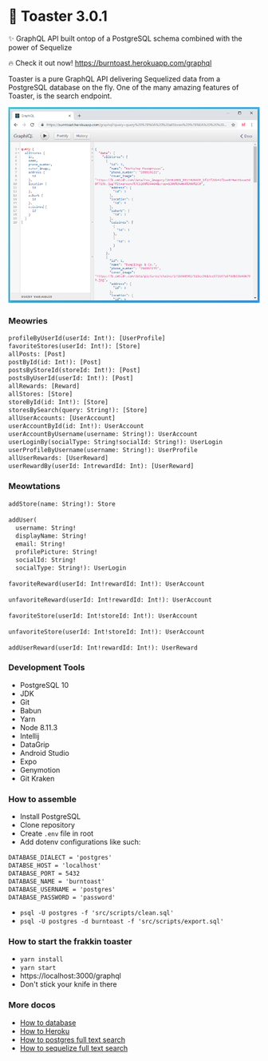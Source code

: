 # 🍞 Toaster 3.0.1

✨ GraphQL API built ontop of a PostgreSQL schema combined with the power of Sequelize

🔥 Check it out now! https://burntoast.herokuapp.com/graphql

Toaster is a pure GraphQL API delivering Sequelized data from a PostgreSQL database on the fly. One of the many amazing features of Toaster, is the search endpoint.

<div align="center">
  <img src="https://github.com/psyanite/toaster/blob/master/docs/images/allstores-query.png" width="600px"/>  
</div>


### Meowries
```
profileByUserId(userId: Int!): [UserProfile]
favoriteStores(userId: Int!): [Store]
allPosts: [Post]
postById(id: Int!): [Post]
postsByStoreId(storeId: Int!): [Post]
postsByUserId(userId: Int!): [Post]
allRewards: [Reward]
allStores: [Store]
storeById(id: Int!): [Store]
storesBySearch(query: String!): [Store]
allUserAccounts: [UserAccount]
userAccountById(id: Int!): UserAccount
userAccountByUsername(username: String!): UserAccount
userLoginBy(socialType: String!socialId: String!): UserLogin
userProfileByUsername(username: String!): UserProfile
allUserRewards: [UserReward]
userRewardBy(userId: IntrewardId: Int): [UserReward]
```

### Meowtations
```
addStore(name: String!): Store

addUser(
  username: String!
  displayName: String!
  email: String!
  profilePicture: String!
  socialId: String!
  socialType: String!): UserLogin

favoriteReward(userId: Int!rewardId: Int!): UserAccount

unfavoriteReward(userId: Int!rewardId: Int!): UserAccount

favoriteStore(userId: Int!storeId: Int!): UserAccount

unfavoriteStore(userId: Int!storeId: Int!): UserAccount

addUserReward(userId: Int!rewardId: Int!): UserReward
```

### Development Tools

* PostgreSQL 10
* JDK
* Git
* Babun
* Yarn
* Node 8.11.3
* Intellij
* DataGrip
* Android Studio
* Expo
* Genymotion
* Git Kraken

### How to assemble
* Install PostgreSQL
* Clone repository
* Create `.env` file in root
* Add dotenv configurations like such:
```
DATABASE_DIALECT = 'postgres'
DATABSE_HOST = 'localhost'
DATABASE_PORT = 5432
DATABASE_NAME = 'burntoast'
DATABASE_USERNAME = 'postgres'
DATABASE_PASSWORD = 'password'
```
* `psql -U postgres -f 'src/scripts/clean.sql'`
* `psql -U postgres -d burntoast -f 'src/scripts/export.sql'`

### How to start the frakkin toaster
* `yarn install`
* `yarn start`
* https://localhost:3000/graphql
* Don't stick your knife in there

### More docos
* [How to database](./docs/how-to-database.md)
* [How to Heroku](./docs/how-to-heroku.md)
* [How to postgres full text search](http://rachbelaid.com/postgres-full-text-search-is-good-enough/)
* [How to sequelize full text search](https://medium.com/riipen-engineering/full-text-search-with-sequelize-and-postgresql-3572cb3093e7)
